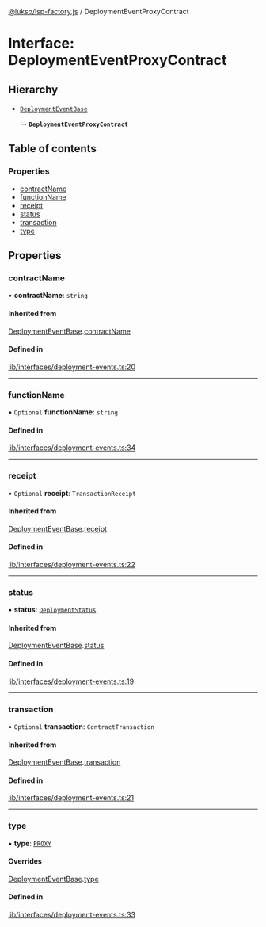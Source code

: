 [@lukso/lsp-factory.js](../README.md) / DeploymentEventProxyContract

# Interface: DeploymentEventProxyContract

## Hierarchy

- [`DeploymentEventBase`](DeploymentEventBase.md)

  ↳ **`DeploymentEventProxyContract`**

## Table of contents

### Properties

- [contractName](DeploymentEventProxyContract.md#contractname)
- [functionName](DeploymentEventProxyContract.md#functionname)
- [receipt](DeploymentEventProxyContract.md#receipt)
- [status](DeploymentEventProxyContract.md#status)
- [transaction](DeploymentEventProxyContract.md#transaction)
- [type](DeploymentEventProxyContract.md#type)

## Properties

### contractName

• **contractName**: `string`

#### Inherited from

[DeploymentEventBase](DeploymentEventBase.md).[contractName](DeploymentEventBase.md#contractname)

#### Defined in

[lib/interfaces/deployment-events.ts:20](https://github.com/lukso-network/tools-lsp-factory/blob/eccea2c/src/lib/interfaces/deployment-events.ts#L20)

___

### functionName

• `Optional` **functionName**: `string`

#### Defined in

[lib/interfaces/deployment-events.ts:34](https://github.com/lukso-network/tools-lsp-factory/blob/eccea2c/src/lib/interfaces/deployment-events.ts#L34)

___

### receipt

• `Optional` **receipt**: `TransactionReceipt`

#### Inherited from

[DeploymentEventBase](DeploymentEventBase.md).[receipt](DeploymentEventBase.md#receipt)

#### Defined in

[lib/interfaces/deployment-events.ts:22](https://github.com/lukso-network/tools-lsp-factory/blob/eccea2c/src/lib/interfaces/deployment-events.ts#L22)

___

### status

• **status**: [`DeploymentStatus`](../enums/DeploymentStatus.md)

#### Inherited from

[DeploymentEventBase](DeploymentEventBase.md).[status](DeploymentEventBase.md#status)

#### Defined in

[lib/interfaces/deployment-events.ts:19](https://github.com/lukso-network/tools-lsp-factory/blob/eccea2c/src/lib/interfaces/deployment-events.ts#L19)

___

### transaction

• `Optional` **transaction**: `ContractTransaction`

#### Inherited from

[DeploymentEventBase](DeploymentEventBase.md).[transaction](DeploymentEventBase.md#transaction)

#### Defined in

[lib/interfaces/deployment-events.ts:21](https://github.com/lukso-network/tools-lsp-factory/blob/eccea2c/src/lib/interfaces/deployment-events.ts#L21)

___

### type

• **type**: [`PROXY`](../enums/DeploymentType.md#proxy)

#### Overrides

[DeploymentEventBase](DeploymentEventBase.md).[type](DeploymentEventBase.md#type)

#### Defined in

[lib/interfaces/deployment-events.ts:33](https://github.com/lukso-network/tools-lsp-factory/blob/eccea2c/src/lib/interfaces/deployment-events.ts#L33)
